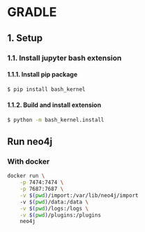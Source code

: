 # GRADLE

## 1. Setup

### 1.1. Install jupyter bash extension

#### 1.1.1. Install pip package

```bash
$ pip install bash_kernel
```

#### 1.1.2. Build and install extension

```bash
$ python -m bash_kernel.install
```

## Run neo4j

### With docker

```bash
docker run \
    -p 7474:7474 \
    -p 7687:7687 \
    -v $(pwd)/import:/var/lib/neo4j/import
    -v $(pwd)/data:/data \
    -v $(pwd)/logs:/logs \
    -v $(pwd)/plugins:/plugins
    neo4j
```
